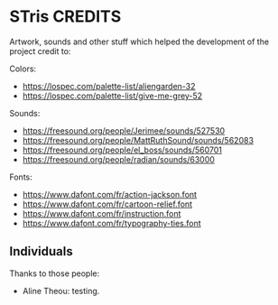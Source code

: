 STris CREDITS
=============

Artwork, sounds and other stuff which helped the development of the project
credit to:

Colors:

- https://lospec.com/palette-list/aliengarden-32
- https://lospec.com/palette-list/give-me-grey-52

Sounds:

- https://freesound.org/people/Jerimee/sounds/527530
- https://freesound.org/people/MattRuthSound/sounds/562083
- https://freesound.org/people/el_boss/sounds/560701
- https://freesound.org/people/radian/sounds/63000

Fonts:

- https://www.dafont.com/fr/action-jackson.font
- https://www.dafont.com/fr/cartoon-relief.font
- https://www.dafont.com/fr/instruction.font
- https://www.dafont.com/fr/typography-ties.font

Individuals
-----------

Thanks to those people:

- Aline Theou: testing.
